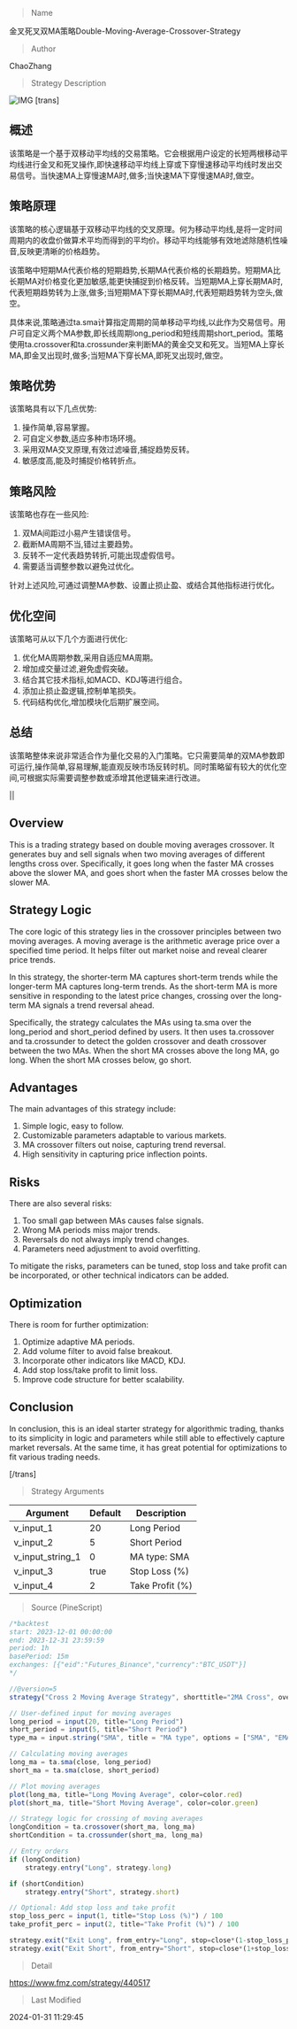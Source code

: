 
> Name

金叉死叉双MA策略Double-Moving-Average-Crossover-Strategy

> Author

ChaoZhang

> Strategy Description

![IMG](https://www.fmz.com/upload/asset/6930d91716e4ea0611.png)
[trans]

## 概述

该策略是一个基于双移动平均线的交易策略。它会根据用户设定的长短两根移动平均线进行金叉和死叉操作,即快速移动平均线上穿或下穿慢速移动平均线时发出交易信号。当快速MA上穿慢速MA时,做多;当快速MA下穿慢速MA时,做空。

## 策略原理

该策略的核心逻辑基于双移动平均线的交叉原理。何为移动平均线,是将一定时间周期内的收盘价做算术平均而得到的平均价。移动平均线能够有效地滤除随机性噪音,反映更清晰的价格趋势。

该策略中短期MA代表价格的短期趋势,长期MA代表价格的长期趋势。短期MA比长期MA对价格变化更加敏感,能更快捕捉到价格反转。当短期MA上穿长期MA时,代表短期趋势转为上涨,做多;当短期MA下穿长期MA时,代表短期趋势转为空头,做空。

具体来说,策略通过ta.sma计算指定周期的简单移动平均线,以此作为交易信号。用户可自定义两个MA参数,即长线周期long_period和短线周期short_period。策略使用ta.crossover和ta.crossunder来判断MA的黄金交叉和死叉。当短MA上穿长MA,即金叉出现时,做多;当短MA下穿长MA,即死叉出现时,做空。

## 策略优势

该策略具有以下几点优势:

1. 操作简单,容易掌握。
2. 可自定义参数,适应多种市场环境。
3. 采用双MA交叉原理,有效过滤噪音,捕捉趋势反转。
4. 敏感度高,能及时捕捉价格转折点。

## 策略风险

该策略也存在一些风险:

1. 双MA间距过小易产生错误信号。
2. 截断MA周期不当,错过主要趋势。
3. 反转不一定代表趋势转折,可能出现虚假信号。
4. 需要适当调整参数以避免过优化。

针对上述风险,可通过调整MA参数、设置止损止盈、或结合其他指标进行优化。

## 优化空间

该策略可从以下几个方面进行优化:

1. 优化MA周期参数,采用自适应MA周期。
2. 增加成交量过滤,避免虚假突破。 
3. 结合其它技术指标,如MACD、KDJ等进行组合。
4. 添加止损止盈逻辑,控制单笔损失。
5. 代码结构优化,增加模块化后期扩展空间。

## 总结

该策略整体来说非常适合作为量化交易的入门策略。它只需要简单的双MA参数即可运行,操作简单,容易理解,能直观反映市场反转时机。同时策略留有较大的优化空间,可根据实际需要调整参数或添增其他逻辑来进行改进。

||

## Overview

This is a trading strategy based on double moving averages crossover. It generates buy and sell signals when two moving averages of different lengths cross over. Specifically, it goes long when the faster MA crosses above the slower MA, and goes short when the faster MA crosses below the slower MA.  

## Strategy Logic

The core logic of this strategy lies in the crossover principles between two moving averages. A moving average is the arithmetic average price over a specified time period. It helps filter out market noise and reveal clearer price trends.

In this strategy, the shorter-term MA captures short-term trends while the longer-term MA captures long-term trends. As the short-term MA is more sensitive in responding to the latest price changes, crossing over the long-term MA signals a trend reversal ahead. 

Specifically, the strategy calculates the MAs using ta.sma over the long_period and short_period defined by users. It then uses ta.crossover and ta.crossunder to detect the golden crossover and death crossover between the two MAs. When the short MA crosses above the long MA, go long. When the short MA crosses below, go short.

## Advantages  

The main advantages of this strategy include:

1. Simple logic, easy to follow.  
2. Customizable parameters adaptable to various markets.
3. MA crossover filters out noise, capturing trend reversal.  
4. High sensitivity in capturing price inflection points.

## Risks

There are also several risks:   

1. Too small gap between MAs causes false signals.
2. Wrong MA periods miss major trends. 
3. Reversals do not always imply trend changes.
4. Parameters need adjustment to avoid overfitting.  

To mitigate the risks, parameters can be tuned, stop loss and take profit can be incorporated, or other technical indicators can be added.

## Optimization

There is room for further optimization:

1. Optimize adaptive MA periods.  
2. Add volume filter to avoid false breakout.
3. Incorporate other indicators like MACD, KDJ. 
4. Add stop loss/take profit to limit loss.
5. Improve code structure for better scalability.

## Conclusion

In conclusion, this is an ideal starter strategy for algorithmic trading, thanks to its simplicity in logic and parameters while still able to effectively capture market reversals. At the same time, it has great potential for optimizations to fit various trading needs.

[/trans]

> Strategy Arguments



|Argument|Default|Description|
|----|----|----|
|v_input_1|20|Long Period|
|v_input_2|5|Short Period|
|v_input_string_1|0|MA type: SMA|EMA|
|v_input_3|true|Stop Loss (%)|
|v_input_4|2|Take Profit (%)|


> Source (PineScript)

``` javascript
/*backtest
start: 2023-12-01 00:00:00
end: 2023-12-31 23:59:59
period: 1h
basePeriod: 15m
exchanges: [{"eid":"Futures_Binance","currency":"BTC_USDT"}]
*/

//@version=5
strategy("Cross 2 Moving Average Strategy", shorttitle="2MA Cross", overlay=true)

// User-defined input for moving averages
long_period = input(20, title="Long Period")
short_period = input(5, title="Short Period")
type_ma = input.string("SMA", title = "MA type", options = ["SMA", "EMA"])

// Calculating moving averages
long_ma = ta.sma(close, long_period)
short_ma = ta.sma(close, short_period)

// Plot moving averages
plot(long_ma, title="Long Moving Average", color=color.red)
plot(short_ma, title="Short Moving Average", color=color.green)

// Strategy logic for crossing of moving averages
longCondition = ta.crossover(short_ma, long_ma)
shortCondition = ta.crossunder(short_ma, long_ma)

// Entry orders
if (longCondition)
    strategy.entry("Long", strategy.long)

if (shortCondition)
    strategy.entry("Short", strategy.short)

// Optional: Add stop loss and take profit
stop_loss_perc = input(1, title="Stop Loss (%)") / 100
take_profit_perc = input(2, title="Take Profit (%)") / 100

strategy.exit("Exit Long", from_entry="Long", stop=close*(1-stop_loss_perc), limit=close*(1+take_profit_perc))
strategy.exit("Exit Short", from_entry="Short", stop=close*(1+stop_loss_perc), limit=close*(1-take_profit_perc))

```

> Detail

https://www.fmz.com/strategy/440517

> Last Modified

2024-01-31 11:29:45
